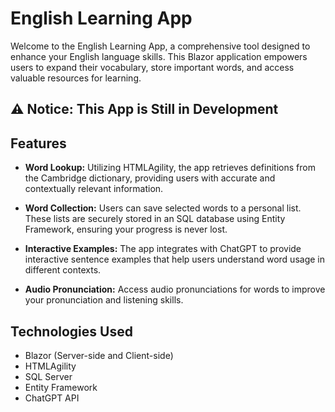 # English Learning App

Welcome to the English Learning App, a comprehensive tool designed to enhance your English language skills. This Blazor application empowers users to expand their vocabulary, store important words, and access valuable resources for learning.

## ⚠️ Notice: This App is Still in Development

## Features

- **Word Lookup:** Utilizing HTMLAgility, the app retrieves definitions from the Cambridge dictionary, providing users with accurate and contextually relevant information.
  
- **Word Collection:** Users can save selected words to a personal list. These lists are securely stored in an SQL database using Entity Framework, ensuring your progress is never lost.

- **Interactive Examples:** The app integrates with ChatGPT to provide interactive sentence examples that help users understand word usage in different contexts.

- **Audio Pronunciation:** Access audio pronunciations for words to improve your pronunciation and listening skills.

<!-- ## Getting Started

To embark on your English learning journey:

1. Launch the English Learning App by accessing the Blazor application.
  
2. Look up words by typing them into the search bar and hitting "Search."
  
3. Save interesting words to your personal word list for future reference.
  
4. Explore word definitions, example sentences, audio pronunciations, and interactive ChatGPT examples. -->

## Technologies Used

- Blazor (Server-side and Client-side)
- HTMLAgility
- SQL Server
- Entity Framework
- ChatGPT API

<!--## Installation

To run the English Learning App locally:

1. Clone this repository.
  
2. Open the solution in your preferred development environment.
  
3. Configure your SQL Server connection string in `appsettings.json`.
  
4. Build and run the application. 


## Contact

If you have any questions, feedback, or suggestions, feel free to contact us at [your.email@example.com](mailto:your.email@example.com).

## License

This project is licensed under the [MIT License](LICENSE).  

---

Thank you for choosing the English Learning App to enhance your language skills. We believe this application will aid you in building a strong vocabulary, improving pronunciation, and becoming more fluent in English. Your feedback and contributions are greatly appreciated as we strive to create a valuable learning tool.
-->